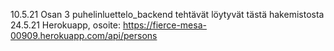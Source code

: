 10.5.21 Osan 3 puhelinluettelo_backend tehtävät löytyvät tästä hakemistosta  
24.5.21 Herokuapp, osoite: https://fierce-mesa-00909.herokuapp.com/api/persons
